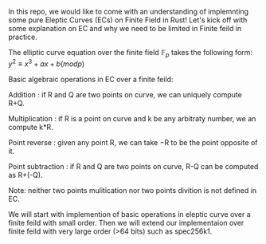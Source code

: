 In this repo, we would like to come with an understanding of implemnting some pure Eleptic Curves (ECs) on Finite Field in Rust!
Let's kick off with some explanation on EC and why we need to be limited in Finite feild in practice.

The elliptic curve equation over the finite field $\mathbb{F}_p$ takes the following form:
$y^2 ≡ x^3 + ax + b (mod p)$

Basic algebraic operations in EC over a finite feild:

  Addition : if R and Q are two points on curve, we can uniquely compute R+Q.
  
  Multiplication : if R is a point on curve and k be any arbitraty number, we an compute k*R.
  
  Point reverse : given any point R, we can take −R to be the point opposite of it.
  
  Point subtraction : if R and Q are two points on curve, R-Q can be computed as R+(-Q).
  
  Note:  neither two points mulitication nor two points divition is not defined in EC.
    
  We will start with implemention of basic operations in eleptic curve over a finite feild with small order. Then we will extend our
implementaion over finite feild with very large order (>64 bits) such as spec256k1. 
